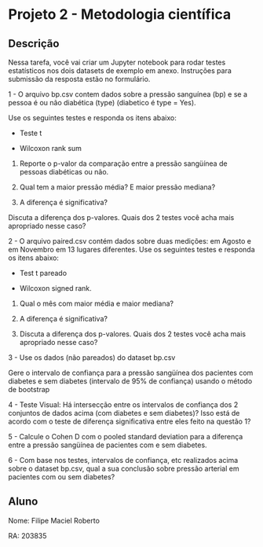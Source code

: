# Projeto 2 - Metodologia científica

## Descrição
Nessa tarefa, você vai criar um Jupyter notebook para rodar testes estatísticos nos dois datasets de exemplo em anexo. Instruções para submissão da resposta estão no formulário.

1 - O arquivo bp.csv contem dados sobre a pressão sanguínea (bp) e se a pessoa é ou não diabética (type) (diabetico é type = Yes).

Use os seguintes testes e responda os itens abaixo:

- Teste t

- Wilcoxon rank sum

1. Reporte o p-valor da comparação entre a pressão sangüínea de pessoas diabéticas ou não.

2. Qual tem a maior pressão média? E maior pressão mediana?

3. A diferença é significativa?

Discuta a diferença dos p-valores. Quais dos 2 testes você acha mais apropriado nesse caso?

2 - O arquivo paired.csv contém dados sobre duas medições: em Agosto e em Novembro em 13 lugares diferentes.
Use os seguintes testes e responda os itens abaixo:

- Test t pareado

- Wilcoxon signed rank.

1. Qual o mês com maior média e maior mediana?

2. A diferença é significativa?

3. Discuta a diferença dos p-valores. Quais dos 2 testes você acha mais apropriado nesse caso?

3 - Use os dados (não pareados) do dataset bp.csv

Gere o intervalo de confiança para a pressão sangüínea dos pacientes com diabetes e sem diabetes (intervalo de 95% de confiança) usando o método de bootstrap

4 - Teste Visual:  Há intersecção entre os intervalos de confiança dos 2 conjuntos de dados acima (com diabetes e sem diabetes)? Isso está de acordo com o teste de diferença significativa entre eles feito na questão 1?

5 - Calcule o Cohen D com o pooled standard deviation para a diferença entre a pressão sangüínea de pacientes com e sem diabetes.

6 - Com base nos testes, intervalos de confiança, etc realizados acima sobre o dataset bp.csv, qual a sua conclusão sobre pressão arterial em pacientes com ou sem diabetes?


## Aluno

Nome: Filipe Maciel Roberto

RA: 203835
